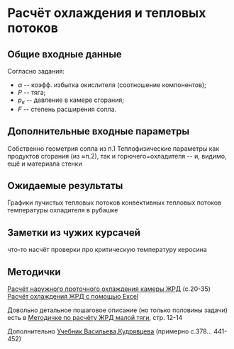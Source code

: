 # Расчёт охлаждения и тепловых потоков

## Общие входные данные
Согласно задания:
- $\alpha$ -- коэфф. избытка окислителя (соотношение компонентов);
- $P$ -- тяга;
- $p_к$ -- давление в камере сгорания;
- $F$ -- степень расширения сопла.

## Дополнительные входные параметры
Собственно геометрия сопла из п.1
Теплофизические параметры как продуктов сгорания (из ≈п.2), так и горючего=охладителя
-- и, видимо, ещё и материала стенки

## Ожидаемые результаты
Графики лучистых тепловых потоков
конвективных тепловых потоков
температуры охладителя в рубашке

## Заметки из чужих курсачей
что-то насчёт проверки про критическую температуру керосина

## Методички

[Расчёт наружного проточного охлаждения камеры ЖРД](https://1drv.ms/b/s!AiUA0a54pniLkluhM5xE4Ly5M1NQ?e=S4qWZn) (c.20-35)
[Расчёт охлаждения ЖРД с помощью Excel](https://1drv.ms/u/s!AiUA0a54pniLklVB9VzG6hRutIh1?e=nqCbao)

Довольно детальное пошаговое описание (но только половины задачи) есть в [Методичке по расчёту ЖРД малой тяги](https://1drv.ms/w/s!AiUA0a54pniLklQU52we-ViI77m9?e=7o2QfG), стр. 12-14

Дополнительно [Учебник Васильева,Кудрявцева](https://1drv.ms/u/s!AiUA0a54pniLklr55rDgoUinlR7s?e=VWjVGi) (примерно с.378... 441-452)